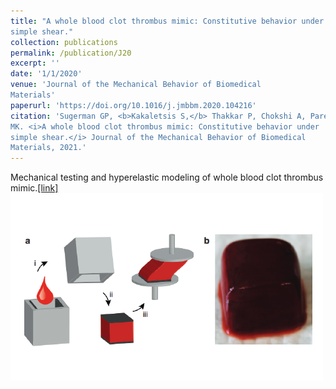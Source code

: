 ```yaml
---
title: "A whole blood clot thrombus mimic: Constitutive behavior under
simple shear."
collection: publications
permalink: /publication/J20
excerpt: ''
date: '1/1/2020'
venue: 'Journal of the Mechanical Behavior of Biomedical
Materials'
paperurl: 'https://doi.org/10.1016/j.jmbbm.2020.104216'
citation: 'Sugerman GP, <b>Kakaletsis S,</b> Thakkar P, Chokshi A, Parekh SH, Rausch
MK. <i>A whole blood clot thrombus mimic: Constitutive behavior under
simple shear.</i> Journal of the Mechanical Behavior of Biomedical
Materials, 2021.'
---
```

Mechanical testing and hyperelastic modeling of whole blood clot thrombus mimic.[[link]](https://doi.org/10.1016/j.jmbbm.2020.104216)
<img src='/images/J1_Ella2020.png'>


